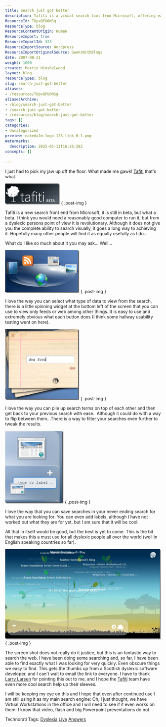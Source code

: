 ```yaml
---
title: Search just got better
description: Tafiti is a visual search tool from Microsoft, offering easy filtering, saved searches, and features designed to improve web search for dyslexic users.
ResourceId: TUpvQFU0NSg
ResourceType: blog
ResourceContentOrigin: Human
ResourceImport: true
ResourceImportId: 323
ResourceImportSource: Wordpress
ResourceImportOriginalSource: GeeksWithBlogs
date: 2007-08-21
weight: 1000
creator: Martin Hinshelwood
layout: blog
resourceTypes: blog
slug: search-just-got-better
aliases:
- /resources/TUpvQFU0NSg
aliasesArchive:
- /blog/search-just-got-better
- /search-just-got-better
- /resources/blog/search-just-got-better
tags: []
categories:
- Uncategorized
preview: nakedalm-logo-128-link-6-1.png
Watermarks:
  description: 2025-05-13T16:26:28Z
concepts: []

---
```

I just had to pick my jaw up off the floor. What made me gawk! [Tafiti](http://www.tafiti.com/) that's what.

[![image](images/Searchjustgotbetter_12674-image_thumb_1-1-2.png)](http://blog.hinshelwood.com/files/2011/05/GWB-WindowsLiveWriter-Searchjustgotbetter_12674-image_1.png)
{ .post-img }

Tafiti is a new search front end from Microsoft, it is still in beta, but what a beta. I think you would need a reasonably good computer to run it, but from a dyslexic persons point of view it is revolutionary. Although it does not give you the complete ability to search visually, it goes a long way to achieving it. Hopefully many other people will find it as equally usefully as I do...

What do I like so much about it you may ask... Well...

[![image](images/Searchjustgotbetter_12674-image_thumb-5-6.png)](http://blog.hinshelwood.com/files/2011/05/GWB-WindowsLiveWriter-Searchjustgotbetter_12674-image.png)
{ .post-img }

I love the way you can select what type of data to view from the search, there is a little spinning widget at the bottom left of the screen that you can use to view only feeds or web among other things. It is easy to use and extremely obvious what each button does (I think some hallway usability testing went on here).

[![image](images/Searchjustgotbetter_12674-image_thumb_2-2-3.png)](http://blog.hinshelwood.com/files/2011/05/GWB-WindowsLiveWriter-Searchjustgotbetter_12674-image_2.png)
{ .post-img }

I love the way you can pile up search terms on top of each other and then get back to your previous search with ease.  Although it could do with a way to flip between them...There is a way to filter your searches even further to tweak the results.

[![image](images/Searchjustgotbetter_12674-image_thumb_3-3-4.png)](http://blog.hinshelwood.com/files/2011/05/GWB-WindowsLiveWriter-Searchjustgotbetter_12674-image_3.png)
{ .post-img }

I love the way that you can save searches in your never ending search for what you are looking for. You can even add labels, although I have not worked out what they are for yet, but I am sure that it will be cool.

All that in itself would be good, but the best is yet to come. This is the bit that makes this a must use for all dyslexic people all over the world (well in English speaking countries so far).

[![image](images/Searchjustgotbetter_12674-image_thumb_4-4-5.png)](http://blog.hinshelwood.com/files/2011/05/GWB-WindowsLiveWriter-Searchjustgotbetter_12674-image_4.png)
{ .post-img }

The screen shot does not really do it justice, but this is an fantastic way to search the web. I have been doing some searching and, so far, I have been able to find exactly what I was looking for very quickly. Even obscure things we easy to find. This gets the thumbs up from a Scottish dyslexic software developer, and I can't wait to email the link to everyone. I have to thank [Larry Larsen](http://on10.net/Blogs/larry/first-look-microsoft-tafiti/) for pointing this out to me, and I hope the [Tafiti](http://www.tafiti.com/) team have even more cool search help up their sleeves.

I will be keeping my eye on this and I hope that even after continued use I am still using it as my main search engine: Oh, I just thought, we have Virtual Workstations in the office and I will need to see if it even works on them: I know that video, flash and big Powerpoint presentations do not.

Technorati Tags: [Dyslexia](http://technorati.com/tags/Dyslexia) [Live](http://technorati.com/tags/Live) [Answers](http://technorati.com/tags/Answers)
